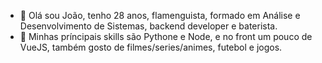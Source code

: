- 👋 Olá sou João, tenho 28 anos, flamenguista, formado em Análise e Desenvolvimento de Sistemas, backend developer e baterista.
- 👀 Minhas príncipais skills são Pythone e Node, e no front um pouco de VueJS, também gosto de filmes/series/animes, futebol e jogos.
